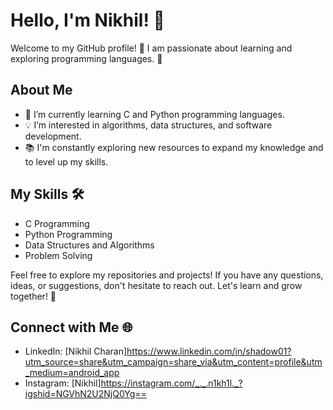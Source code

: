 # Hello, I'm Nikhil! 👋

Welcome to my GitHub profile! 🎉 I am passionate about learning and exploring programming languages. 🚀

## About Me

- 🌱 I’m currently learning C and Python programming languages.
- 💡 I’m interested in algorithms, data structures, and software development.
- 📚 I'm constantly exploring new resources to expand my knowledge and to level up my skills.

## My Skills 🛠️

- C Programming
- Python Programming
- Data Structures and Algorithms
- Problem Solving

Feel free to explore my repositories and projects! If you have any questions, ideas, or suggestions, don't hesitate to reach out. Let's learn and grow together! 🌟

## Connect with Me 🌐

- LinkedIn: [Nikhil Charan]https://www.linkedin.com/in/shadow01?utm_source=share&utm_campaign=share_via&utm_content=profile&utm_medium=android_app
- Instagram: [Nikhil]https://instagram.com/_._.n1kh1l._?igshid=NGVhN2U2NjQ0Yg==

